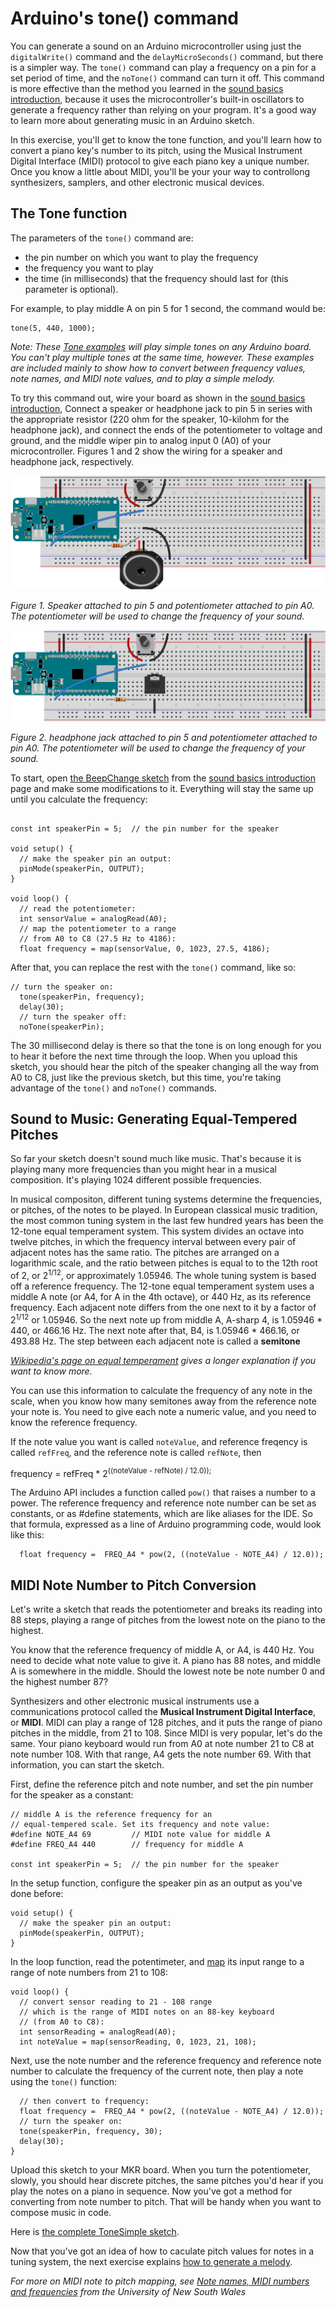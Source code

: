 # Arduino's tone() command

You can generate a sound on an Arduino microcontroller using just the ``digitalWrite()`` command and the ``delayMicroSeconds()`` command, but there is a simpler way. The ``tone()`` command can play a frequency on a pin for a set period of time, and the ``noTone()`` command can turn it off. This command is more effective than the method you learned in the [sound basics introduction](sound-basics.md), because it uses the microcontroller's built-in oscillators to generate a frequency rather than relying on your program. It's a good way to learn more about generating music in an Arduino sketch. 

In this exercise, you'll get to know the tone function, and you'll learn how to convert a piano key's number to its pitch, using the Musical Instrument Digital Interface (MIDI) protocol to give each piano key a unique number. Once you know a little about MIDI, you'll be your your way to controllong synthesizers, samplers, and other electronic musical devices.

## The Tone function

The parameters of the ``tone()`` command are:

* the pin number on which you want to play the frequency
* the frequency you want to play
* the time (in milliseconds) that the frequency should last for (this parameter is optional).

For example, to play middle A on pin 5 for 1 second, the command would be:

````
tone(5, 440, 1000);
````

*Note: These [Tone examples](https://github.com/tigoe/SoundExamples/tree/master/Tone_examples) will play simple tones on any Arduino board. You can't play multiple tones at the same time, however. These examples are included mainly to show how to convert between frequency values, note names, and MIDI note values, and to play a simple melody.*

To try this command out, wire your board as shown in the [sound basics introduction](sound-basics.md), Connect a speaker or headphone jack to pin 5 in series with the appropriate resistor (220 ohm for the speaker, 10-kilohm for the headphone jack), and connect the ends of the potentiometer to voltage and ground, and the middle wiper pin to analog input 0 (A0) of your microcontroller. Figures 1 and 2 show the wiring for a speaker and headphone jack, respectively.

![Figure 1. speaker attached to pin 5 and potentiometer attached to pin A0 of a MKR Zero](img/speaker_circuit_potentiometer_bb.png)

*Figure 1. Speaker attached to pin 5 and potentiometer attached to pin A0. The potentiometer will be used to change the frequency of your sound.*

![Figure 2. headphone jack attached to pin 5 and potentiometer attached to pin A0 of a MKR Zero](img/headphone_potentiometer_circuit_bb.png)

*Figure 2. headphone jack attached to pin 5 and potentiometer attached to pin A0. The potentiometer will be used to change the frequency of your sound.*

To start, open [the  BeepChange sketch](https://github.com/tigoe/SoundExamples/blob/master/Tone_examples/BeepChange/BeepChange.ino) from the [sound basics introduction](sound-basics.md) page and make some modifications to it. Everything will stay the same up until you calculate the frequency:

````

const int speakerPin = 5;  // the pin number for the speaker

void setup() {
  // make the speaker pin an output:
  pinMode(speakerPin, OUTPUT);
}

void loop() {
  // read the potentiometer:
  int sensorValue = analogRead(A0);
  // map the potentiometer to a range
  // from A0 to C8 (27.5 Hz to 4186):
  float frequency = map(sensorValue, 0, 1023, 27.5, 4186);
````
After that, you can replace the rest with the ``tone()`` command, like so:

````
// turn the speaker on:
  tone(speakerPin, frequency);
  delay(30);
  // turn the speaker off:
  noTone(speakerPin);
````

The 30 millisecond delay is there so that the tone is on long enough for you to hear it before the next time through the loop. When you upload this sketch, you should hear the pitch of the speaker changing all the way from A0 to C8, just like the previous sketch, but this time, you're taking advantage of the ``tone()`` and ``noTone()`` commands. 

## Sound to Music: Generating Equal-Tempered Pitches

So far your sketch doesn't sound much like music. That's because it is playing many more frequencies than you might hear in a musical composition. It's playing 1024 different possible frequencies. 

In musical compositon, different tuning systems determine the frequencies, or pitches, of the notes to be played. In European classical music tradition, the most common tuning system in the last few hundred years has been the 12-tone equal temperament system. This system divides an octave into twelve pitches, in which the frequency interval between every pair of adjacent notes has the same ratio.  The pitches are arranged on a logarithmic scale, and the ratio between pitches is equal to to the 12th root of 2, or 2<sup>1/12</sup>, or approximately 1.05946. The whole tuning system is based off a reference frequency. The 12-tone equal temperament system uses a middle A note (or A4, for A in the 4th octave), or 440 Hz, as its reference frequency. Each adjacent note differs from the one next to it by a factor of 2<sup>1/12</sup> or 1.05946. So the next note up from middle A, A-sharp 4, is 1.05946 * 440, or 466.16 Hz. The next note after that, B4, is 1.05946 * 466.16, or 493.88 Hz. The step between each adjacent note is called a **semitone**

*[Wikipedia's page on equal temperament](https://en.wikipedia.org/wiki/Equal_temperament) gives a longer explanation if you want to know more.*

You can use this information to calculate the frequency of any note in the scale, when you know how many semitones away from the reference note your note is. You need to give each note a numeric value, and you need to know the reference frequency.  

If the note value you want is called ``noteValue``, and reference freqency is called ``refFreq``, and the reference note is called ``refNote``, then 

frequency = refFreq * 2<sup>((noteValue - refNote) / 12.0))</su>;

The Arduino API includes a function called ``pow()`` that raises a number to a power. The reference frequency and reference note number can be set as constants, or as #define statements, which are like aliases for the IDE. So that formula, expressed as a line of Arduino programming code, would look like this:

````
  float frequency =  FREQ_A4 * pow(2, ((noteValue - NOTE_A4) / 12.0));
````
## MIDI Note Number to Pitch Conversion

Let's write a sketch that reads the potentiometer and breaks its reading into 88 steps, playing a range of pitches from the lowest note on the piano to the highest.

You know that the reference frequency of middle A, or A4, is 440 Hz. You need to decide what note value to give it. A piano has 88 notes, and middle A is somewhere in the middle. Should the lowest note be note number 0 and the highest number 87?  

Synthesizers and other electronic musical instruments use a communications protocol called the **Musical Instrument Digital Interface**, or  **MIDI**. MIDI can play a range of 128 pitches, and it puts the range of piano pitches in the middle, from 21 to 108. Since MIDI is very popular, let's do the same. Your piano keyboard would run from A0 at note number 21 to C8 at note number 108. With that range, A4 gets the note number 69. With that information, you can start the sketch. 

First, define the reference pitch and note number, and set the pin number for the speaker as a constant:

````
// middle A is the reference frequency for an 
// equal-tempered scale. Set its frequency and note value:
#define NOTE_A4 69         // MIDI note value for middle A
#define FREQ_A4 440        // frequency for middle A

const int speakerPin = 5;  // the pin number for the speaker
````

In the setup function, configure the speaker pin as an output as you've done before:

````
void setup() {
  // make the speaker pin an output:
  pinMode(speakerPin, OUTPUT);
}
````

In the loop function, read the potentimeter, and [map](https://www.arduino.cc/reference/en/language/functions/math/map/) its input range to a range of note numbers from 21 to 108:

````
void loop() {
  // convert sensor reading to 21 - 108 range
  // which is the range of MIDI notes on an 88-key keyboard
  // (from A0 to C8):
  int sensorReading = analogRead(A0);
  int noteValue = map(sensorReading, 0, 1023, 21, 108);
````

Next, use the note number and the reference frequency and reference note number to calculate the frequency of the current note, then play a note using the ``tone()`` function:

````
  // then convert to frequency:
  float frequency =  FREQ_A4 * pow(2, ((noteValue - NOTE_A4) / 12.0));
  // turn the speaker on:
  tone(speakerPin, frequency, 30);
  delay(30);
}
````
Upload this sketch to your MKR board. When you turn the potentiometer, slowly, you should hear discrete pitches, the same pitches you'd hear if you play the notes on a piano in sequence. Now you've got a method for converting from note number to pitch. That will be handy when you want to compose music in code. 

Here is [the complete ToneSimple sketch](https://github.com/tigoe/SoundExamples/blob/master/Tone_examples/ToneSimple/ToneSimple.ino).

Now that you've got an idea of how to caculate pitch values for notes in a tuning system, the next exercise explains [how to generate a melody](melody.md). 

*For more on MIDI note to pitch mapping, see [Note names, MIDI numbers and frequencies](https://newt.phys.unsw.edu.au/jw/notes.html) from the University of New South Wales*